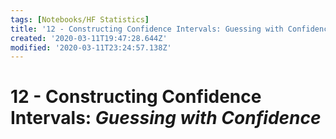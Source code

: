 ```yaml
---
tags: [Notebooks/HF Statistics]
title: '12 - Constructing Confidence Intervals: Guessing with Confidence'
created: '2020-03-11T19:47:28.644Z'
modified: '2020-03-11T23:24:57.138Z'
---
```


# 12 - Constructing Confidence Intervals: *Guessing with Confidence*
